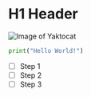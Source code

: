 # H1 Header
![Image of Yaktocat](https://octodex.github.com/images/yaktocat.png)
``` python
print("Hello World!")
```
- [ ] Step 1
- [ ] Step 2
- [ ] Step 3

